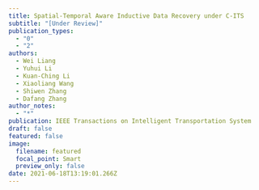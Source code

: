```yaml
---
title: Spatial-Temporal Aware Inductive Data Recovery under C-ITS
subtitle: "[Under Review]"
publication_types:
  - "0"
  - "2"
authors:
  - Wei Liang
  - Yuhui Li
  - Kuan-Ching Li
  - Xiaoliang Wang
  - Shiwen Zhang
  - Dafang Zhang
author_notes:
  - "*"
publication: IEEE Transactions on Intelligent Transportation System
draft: false
featured: false
image:
  filename: featured
  focal_point: Smart
  preview_only: false
date: 2021-06-18T13:19:01.266Z
---
```

